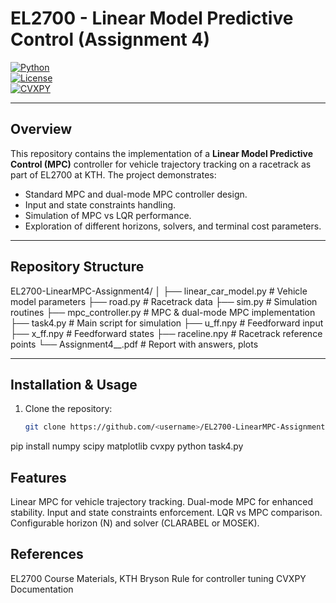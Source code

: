 # EL2700 - Linear Model Predictive Control (Assignment 4)  

[![Python](https://img.shields.io/badge/Python-3.11-blue)](https://www.python.org/)  
[![License](https://img.shields.io/badge/License-Educational-green)](LICENSE)  
[![CVXPY](https://img.shields.io/badge/CVXPY-Optimization-orange)](https://www.cvxpy.org/)  

---

## Overview
This repository contains the implementation of a **Linear Model Predictive Control (MPC)** controller for vehicle trajectory tracking on a racetrack as part of EL2700 at KTH. The project demonstrates:

- Standard MPC and dual-mode MPC controller design.  
- Input and state constraints handling.  
- Simulation of MPC vs LQR performance.  
- Exploration of different horizons, solvers, and terminal cost parameters.  

---

## Repository Structure
EL2700-LinearMPC-Assignment4/
│
├── linear_car_model.py # Vehicle model parameters
├── road.py # Racetrack data
├── sim.py # Simulation routines
├── mpc_controller.py # MPC & dual-mode MPC implementation
├── task4.py # Main script for simulation
├── u_ff.npy # Feedforward input
├── x_ff.npy # Feedforward states
├── raceline.npy # Racetrack reference points
└── Assignment4_<STUDENT1>_<STUDENT2>.pdf # Report with answers, plots


---

## Installation & Usage
1. Clone the repository:
   ```bash
   git clone https://github.com/<username>/EL2700-LinearMPC-Assignment4.git
pip install numpy scipy matplotlib cvxpy
python task4.py

## Features

Linear MPC for vehicle trajectory tracking.
Dual-mode MPC for enhanced stability.
Input and state constraints enforcement.
LQR vs MPC comparison.
Configurable horizon (N) and solver (CLARABEL or MOSEK).

## References

EL2700 Course Materials, KTH
Bryson Rule for controller tuning
CVXPY Documentation
